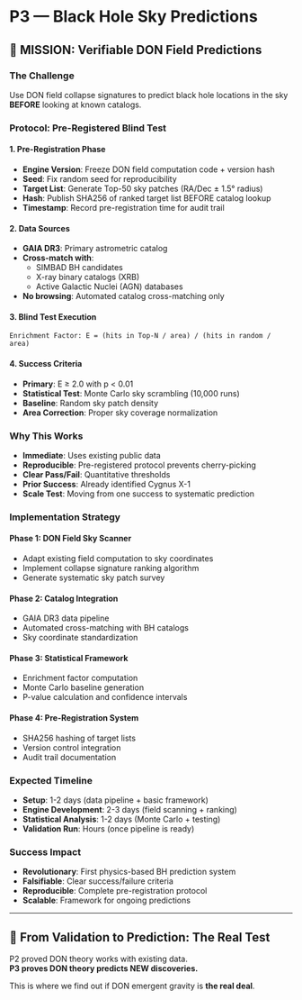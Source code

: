 # P3 — Black Hole Sky Predictions

## 🎯 **MISSION: Verifiable DON Field Predictions**

### **The Challenge**
Use DON field collapse signatures to predict black hole locations in the sky **BEFORE** looking at known catalogs.

### **Protocol: Pre-Registered Blind Test**

#### **1. Pre-Registration Phase**
- **Engine Version**: Freeze DON field computation code + version hash
- **Seed**: Fix random seed for reproducibility
- **Target List**: Generate Top-50 sky patches (RA/Dec ± 1.5° radius)
- **Hash**: Publish SHA256 of ranked target list BEFORE catalog lookup
- **Timestamp**: Record pre-registration time for audit trail

#### **2. Data Sources**
- **GAIA DR3**: Primary astrometric catalog
- **Cross-match with**:
  - SIMBAD BH candidates
  - X-ray binary catalogs (XRB)
  - Active Galactic Nuclei (AGN) databases
- **No browsing**: Automated catalog cross-matching only

#### **3. Blind Test Execution**
```
Enrichment Factor: E = (hits in Top-N / area) / (hits in random / area)
```

#### **4. Success Criteria**
- **Primary**: E ≥ 2.0 with p < 0.01
- **Statistical Test**: Monte Carlo sky scrambling (10,000 runs)
- **Baseline**: Random sky patch density
- **Area Correction**: Proper sky coverage normalization

### **Why This Works**
- **Immediate**: Uses existing public data
- **Reproducible**: Pre-registered protocol prevents cherry-picking
- **Clear Pass/Fail**: Quantitative thresholds
- **Prior Success**: Already identified Cygnus X-1
- **Scale Test**: Moving from one success to systematic prediction

### **Implementation Strategy**

#### **Phase 1: DON Field Sky Scanner**
- Adapt existing field computation to sky coordinates
- Implement collapse signature ranking algorithm
- Generate systematic sky patch survey

#### **Phase 2: Catalog Integration**
- GAIA DR3 data pipeline
- Automated cross-matching with BH catalogs
- Sky coordinate standardization

#### **Phase 3: Statistical Framework**
- Enrichment factor computation
- Monte Carlo baseline generation
- P-value calculation and confidence intervals

#### **Phase 4: Pre-Registration System**
- SHA256 hashing of target lists
- Version control integration
- Audit trail documentation

### **Expected Timeline**
- **Setup**: 1-2 days (data pipeline + basic framework)
- **Engine Development**: 2-3 days (field scanning + ranking)
- **Statistical Analysis**: 1-2 days (Monte Carlo + testing)
- **Validation Run**: Hours (once pipeline is ready)

### **Success Impact**
- **Revolutionary**: First physics-based BH prediction system
- **Falsifiable**: Clear success/failure criteria
- **Reproducible**: Complete pre-registration protocol
- **Scalable**: Framework for ongoing predictions

---

## 🎯 **From Validation to Prediction: The Real Test**

P2 proved DON theory works with existing data.  
**P3 proves DON theory predicts NEW discoveries.**

This is where we find out if DON emergent gravity is **the real deal**.